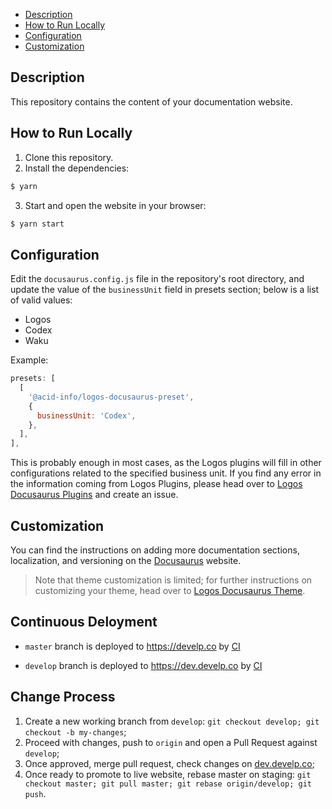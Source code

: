 - [Description](#description)
- [How to Run Locally](#how-to-run-locally)
- [Configuration](#configuration)
- [Customization](#customization)

## Description

This repository contains the content of your documentation website.

## How to Run Locally

1. Clone this repository.
2. Install the dependencies:
```bash
$ yarn
```
3. Start and open the website in your browser:
```bash
$ yarn start
```

## Configuration
Edit the `docusaurus.config.js` file in the repository's root directory, and update the value of the `businessUnit` field in presets section; below is a list of valid values:
- Logos
- Codex
- Waku

Example:
```js
presets: [
  [
    '@acid-info/logos-docusaurus-preset',
    {
      businessUnit: 'Codex',
    },
  ],
],
```

This is probably enough in most cases, as the Logos plugins will fill in other configurations related to the specified business unit. If you find any error in the information coming from Logos Plugins, please head over to [Logos Docusaurus Plugins](https://github.com/acid-info/logos-docusaurus-plugins) and create an issue.

## Customization

You can find the instructions on adding more documentation sections, localization, and versioning on the [Docusaurus](https://docusaurus.io/docs) website.

> Note that theme customization is limited; for further instructions on customizing your theme, head over to [Logos Docusaurus Theme](https://github.com/acid-info/logos-docusaurus-plugins/tree/main/packages/logos-docusaurus-theme/). 


## Continuous Deloyment

* `master` branch is deployed to https://develp.co by [CI](https://ci.infra.status.im/job/website/job/develp.co/)
- `develop` branch is deployed to https://dev.develp.co by [CI](https://ci.infra.status.im/job/website/job/dev.develp.co/)

## Change Process

1. Create a new working branch from `develop`: `git checkout develop; git checkout -b my-changes`;
2. Proceed with changes, push to `origin` and open a Pull Request against `develop`;
3. Once approved, merge pull request, check changes on [dev.develp.co](https://dev.develp.co);
4. Once ready to promote to live website, rebase master on staging: `git checkout master; git pull master; git rebase origin/develop; git push`.
